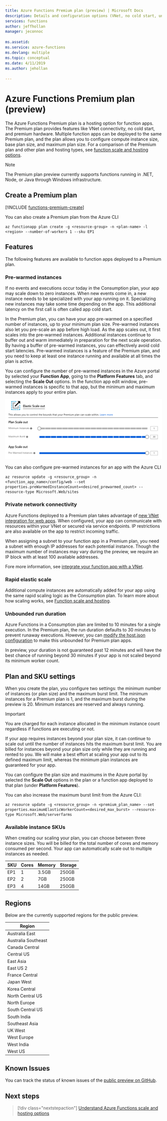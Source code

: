 ```yaml
---
title: Azure Functions Premium plan (preview) | Microsoft Docs
description: Details and configuration options (VNet, no cold start, unlimited execution duration) for the Azure Functions Premium plan.
services: functions
author: jeffhollan
manager: jeconnoc

ms.assetid:
ms.service: azure-functions
ms.devlang: multiple
ms.topic: conceptual
ms.date: 4/11/2019
ms.author: jehollan

---
```


# Azure Functions Premium plan (preview)

The Azure Functions Premium plan is a hosting option for function apps. The Premium plan provides features like VNet connectivity, no cold start, and premium hardware.  Multiple function apps can be deployed to the same Premium plan, and the plan allows you to configure compute instance size, base plan size, and maximum plan size.  For a comparison of the Premium plan and other plan and hosting types, see [function scale and hosting options](functions-scale.md).

> [!NOTE]
> The Premium plan preview currently supports functions running in .NET, Node, or Java through Windows infrastructure.

## Create a Premium plan

[!INCLUDE [functions-premium-create](../../includes/functions-premium-create.md)]

You can also create a Premium plan from the Azure CLI

```azurecli-interactive
az functionapp plan create -g <resource-group> -n <plan-name> -l <region> --number-of-workers 1 --sku EP1
```

## Features

The following features are available to function apps deployed to a Premium plan.

### Pre-warmed instances

If no events and executions occur today in the Consumption plan, your app may scale down to zero instances. When new events come in, a new instance needs to be specialized with your app running on it.  Specializing new instances may take some time depending on the app.  This additional latency on the first call is often called app cold start.

In the Premium plan, you can have your app pre-warmed on a specified number of instances, up to your minimum plan size.  Pre-warmed instances also let you pre-scale an app before high load. As the app scales out, it first scales into the pre-warmed instances. Additional instances continue to buffer out and warm immediately in preparation for the next scale operation. By having a buffer of pre-warmed instances, you can effectively avoid cold start latencies.  Pre-warmed instances is a feature of the Premium plan, and you need to keep at least one instance running and available at all times the plan is active.

You can configure the number of pre-warmed instances in the Azure portal by selected your **Function App**, going to the **Platform Features** tab, and selecting the **Scale Out** options. In the function app edit window, pre-warmed instances is specific to that app, but the minimum and maximum instances apply to your entire plan.

![Elastic Scale Settings](./media/functions-premium-plan/scale-out.png)

You can also configure pre-warmed instances for an app with the Azure CLI

```azurecli-interactive
az resource update -g <resource_group> -n <function_app_name>/config/web --set properties.preWarmedInstanceCount=<desired_prewarmed_count> --resource-type Microsoft.Web/sites
```

### Private network connectivity

Azure Functions deployed to a Premium plan takes advantage of [new VNet integration for web apps](../app-service/web-sites-integrate-with-vnet.md#new-vnet-integration).  When configured, your app can communicate with resources within your VNet or secured via service endpoints.  IP restrictions are also available on the app to restrict incoming traffic.

When assigning a subnet to your function app in a Premium plan, you need a subnet with enough IP addresses for each potential instance. Though the maximum number of instances may vary during the preview, we require an IP block with at least 100 available addresses.

Fore more information, see [integrate your function app with a VNet](functions-create-vnet.md).

### Rapid elastic scale

Additional compute instances are automatically added for your app using the same rapid scaling logic as the Consumption plan.  To learn more about how scaling works, see [Function scale and hosting](./functions-scale.md#how-the-consumption-and-premium-plans-work).

### Unbounded run duration

Azure Functions in a Consumption plan are limited to 10 minutes for a single execution.  In the Premium plan, the run duration defaults to 30 minutes to prevent runaway executions. However, you can [modify the host.json configuration](./functions-host-json.md#functiontimeout) to make this unbounded for Premium plan apps.

In preview, your duration is not guaranteed past 12 minutes and will have the best chance of running beyond 30 minutes if your app is not scaled beyond its minimum worker count.

## Plan and SKU settings

When you create the plan, you configure two settings: the minimum number of instances (or plan size) and the maximum burst limit.  The minimum instances for a Premium plan is 1, and the maximum burst during the preview is 20.  Minimum instances are reserved and always running.

> [!IMPORTANT]
> You are charged for each instance allocated in the minimum instance count regardless if functions are executing or not.

If your app requires instances beyond your plan size, it can continue to scale out until the number of instances hits the maximum burst limit.  You are billed for instances beyond your plan size only while they are running and rented to you.  We will make a best effort at scaling your app out to its defined maximum limit, whereas the minimum plan instances are guaranteed for your app.

You can configure the plan size and maximums in the Azure portal by selected the **Scale Out** options in the plan or a function app deployed to that plan (under **Platform Features**).

You can also increase the maximum burst limit from the Azure CLI:

```azurecli-interactive
az resource update -g <resource_group> -n <premium_plan_name> --set properties.maximumElasticWorkerCount=<desired_max_burst> --resource-type Microsoft.Web/serverfarms 
```

### Available instance SKUs

When creating our scaling your plan, you can choose between three instance sizes.  You will be billed for the total number of cores and memory consumed per second.  Your app can automatically scale out to multiple instances as needed.  

|SKU|Cores|Memory|Storage|
|--|--|--|--|
|EP1|1|3.5GB|250GB|
|EP2|2|7GB|250GB|
|EP3|4|14GB|250GB|

## Regions

Below are the currently supported regions for the public preview.

|Region|
|--|
|Australia East|
|Australia Southeast|
|Canada Central|
|Central US|
|East Asia|
|East US 2|
|France Central|
|Japan West|
|Korea Central|
|North Central US|
|North Europe|
|South Central US|
|South India|
|Southeast Asia|
|UK West|
|West Europe|
|West India|
|West US|

## Known Issues

You can track the status of known issues of the [public preview on GitHub](https://github.com/Azure/Azure-Functions/wiki/Premium-plan-known-issues).

## Next steps

> [!div class="nextstepaction"]
> [Understand Azure Functions scale and hosting options](functions-scale.md)
